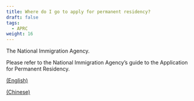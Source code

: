 ```yaml
---
title: Where do I go to apply for permanent residency?
draft: false
tags:
  - APRC
weight: 16
---
```

The National Immigration Agency.

Please refer to the National Immigration Agency’s guide to the Application for Permanent Residency. 

[(English)](https://bit.ly/3s5dLA0 " to English Version of Permanent ResidencyImmigration Act")

[(Chinese)](https://bit.ly/3iBu3xo " to Chinese Version of Permanent ResidencyImmigration Act")